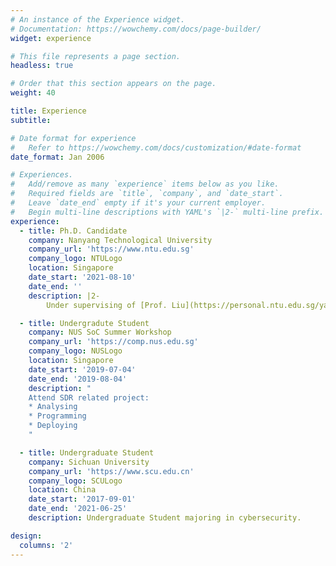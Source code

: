 ```yaml
---
# An instance of the Experience widget.
# Documentation: https://wowchemy.com/docs/page-builder/
widget: experience

# This file represents a page section.
headless: true

# Order that this section appears on the page.
weight: 40

title: Experience
subtitle:

# Date format for experience
#   Refer to https://wowchemy.com/docs/customization/#date-format
date_format: Jan 2006

# Experiences.
#   Add/remove as many `experience` items below as you like.
#   Required fields are `title`, `company`, and `date_start`.
#   Leave `date_end` empty if it's your current employer.
#   Begin multi-line descriptions with YAML's `|2-` multi-line prefix.
experience:
  - title: Ph.D. Candidate
    company: Nanyang Technological University
    company_url: 'https://www.ntu.edu.sg'
    company_logo: NTULogo
    location: Singapore
    date_start: '2021-08-10'
    date_end: ''
    description: |2-
        Under supervising of [Prof. Liu](https://personal.ntu.edu.sg/yangliu/), focusing on software/source code analysis.

  - title: Undergradute Student
    company: NUS SoC Summer Workshop
    company_url: 'https://comp.nus.edu.sg'
    company_logo: NUSLogo
    location: Singapore
    date_start: '2019-07-04'
    date_end: '2019-08-04'
    description: "
    Attend SDR related project:
    * Analysing
    * Programming
    * Deploying
    "

  - title: Undergraduate Student
    company: Sichuan University
    company_url: 'https://www.scu.edu.cn'
    company_logo: SCULogo
    location: China
    date_start: '2017-09-01'
    date_end: '2021-06-25'
    description: Undergraduate Student majoring in cybersecurity.

design:
  columns: '2'
---
```

